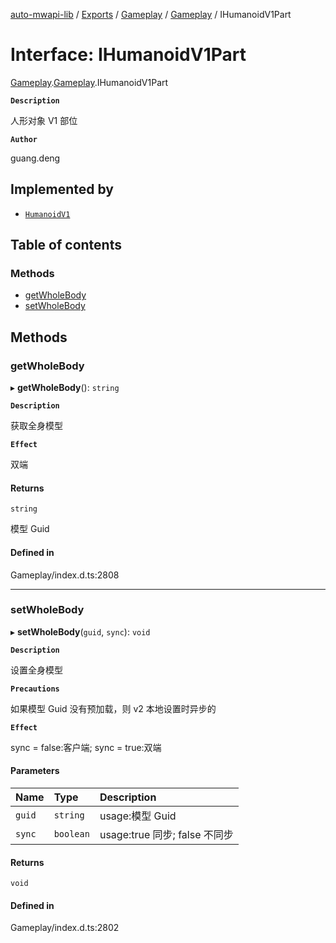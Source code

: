 [auto-mwapi-lib](../README.md) / [Exports](../modules.md) / [Gameplay](../modules/Gameplay.md) / [Gameplay](../modules/Gameplay.Gameplay.md) / IHumanoidV1Part

# Interface: IHumanoidV1Part

[Gameplay](../modules/Gameplay.md).[Gameplay](../modules/Gameplay.Gameplay.md).IHumanoidV1Part

**`Description`**

人形对象 V1 部位

**`Author`**

guang.deng

## Implemented by

- [`HumanoidV1`](../classes/Gameplay.Gameplay.HumanoidV1.md)

## Table of contents

### Methods

- [getWholeBody](Gameplay.Gameplay.IHumanoidV1Part.md#getwholebody)
- [setWholeBody](Gameplay.Gameplay.IHumanoidV1Part.md#setwholebody)

## Methods

### getWholeBody

▸ **getWholeBody**(): `string`

**`Description`**

获取全身模型

**`Effect`**

双端

#### Returns

`string`

模型 Guid

#### Defined in

Gameplay/index.d.ts:2808

---

### setWholeBody

▸ **setWholeBody**(`guid`, `sync`): `void`

**`Description`**

设置全身模型

**`Precautions`**

如果模型 Guid 没有预加载，则 v2 本地设置时异步的

**`Effect`**

sync = false:客户端;
sync = true:双端

#### Parameters

| Name   | Type      | Description                   |
| :----- | :-------- | :---------------------------- |
| `guid` | `string`  | usage:模型 Guid               |
| `sync` | `boolean` | usage:true 同步; false 不同步 |

#### Returns

`void`

#### Defined in

Gameplay/index.d.ts:2802
